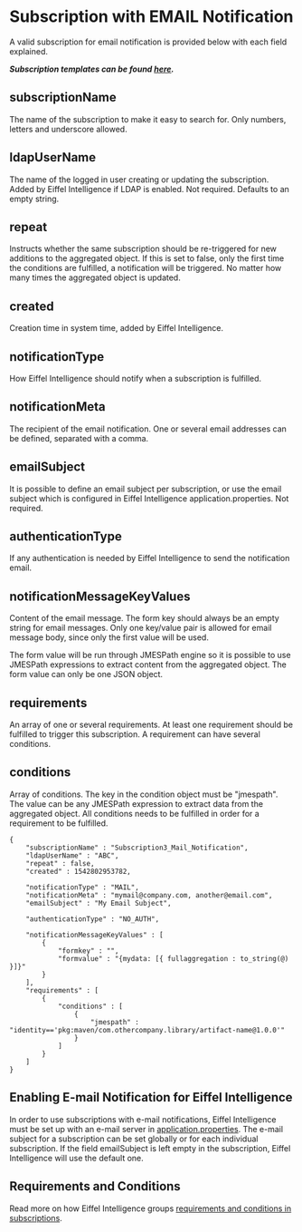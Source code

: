 # Subscription with EMAIL Notification

A valid subscription for email notification is provided below with each 
field explained.

_**Subscription templates can be found [here](../src/main/resources/templates).**_

## subscriptionName
The name of the subscription to make it easy to search for. Only numbers, letters and underscore allowed.

## ldapUserName
The name of the logged in user creating or updating the subscription. Added 
by Eiffel Intelligence if LDAP is enabled. Not required. Defaults to an empty string.

## repeat
Instructs whether the same subscription should be re-triggered for new 
additions to the aggregated object. If this is set to false, only the first 
time the conditions are fulfilled, a notification will be triggered. No 
matter how many times the aggregated object is updated.

## created
Creation time in system time, added by Eiffel Intelligence.

## notificationType
How Eiffel Intelligence should notify when a subscription is fulfilled.

## notificationMeta
The recipient of the email notification. One or several email addresses can 
be defined, separated with a comma.

## emailSubject
It is possible to define an email subject per subscription, or use the email 
subject which is configured in Eiffel Intelligence application.properties. Not required.

## authenticationType
If any authentication is needed by Eiffel Intelligence to send the notification email.

## notificationMessageKeyValues
Content of the email message. The form key should always be an empty string 
for email messages. Only one key/value pair is allowed for email message body, 
since only the first value will be used. 

The form value will be run through JMESPath engine so it is possible to use 
JMESPath expressions to extract content from the aggregated object. The 
form value can only be one JSON object.

## requirements
An array of one or several requirements. At least one requirement should be 
fulfilled to trigger this subscription. A requirement can have several conditions.

## conditions
Array of conditions. The key in the condition object must be "jmespath". 
The value can be any JMESPath expression to extract data from the aggregated 
object. All conditions needs to be fulfilled in order for a requirement to 
be fulfilled.

    {
        "subscriptionName" : "Subscription3_Mail_Notification",
        "ldapUserName" : "ABC",
        "repeat" : false,
        "created" : 1542802953782,

        "notificationType" : "MAIL",
        "notificationMeta" : "mymail@company.com, another@email.com",
        "emailSubject" : "My Email Subject",

        "authenticationType" : "NO_AUTH",

        "notificationMessageKeyValues" : [
            {
                "formkey" : "",
                "formvalue" : "{mydata: [{ fullaggregation : to_string(@) }]}"
            }
        ],
        "requirements" : [
            {
                "conditions" : [
                    {
                        "jmespath" : "identity=='pkg:maven/com.othercompany.library/artifact-name@1.0.0'"
                    }
                ]
            }
        ]
    }

## Enabling E-mail Notification for Eiffel Intelligence

In order to use subscriptions with e-mail notifications, Eiffel Intelligence
must be set up with an e-mail server in [application.properties](../src/main/resources/application.properties).
The e-mail subject for a subscription can be set globally or for each individual
subscription. If the field emailSubject is left empty in the subscription, Eiffel
Intelligence will use the default one.

## Requirements and Conditions
Read more on how Eiffel Intelligence groups [requirements and conditions in subscriptions](subscriptions.md#writing-requirements-and-conditions).
